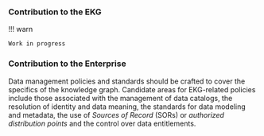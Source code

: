### Contribution to the EKG

!!! warn

    Work in progress

### Contribution to the Enterprise

Data management policies and standards should be
crafted to cover the specifics of the knowledge graph.
Candidate areas for EKG-related policies include those
associated with the management of data catalogs,
the resolution of identity and data meaning, the
standards for data modeling and metadata,
the use of _Sources of Record_ (SORs) or
_authorized distribution points_
and the control over data entitlements.

